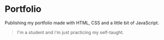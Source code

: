 # Portfolio

Publishing my portfolio made with HTML, CSS and a little bit of JavaScript.

> I'm a student and i'm just practicing my self-taught.
